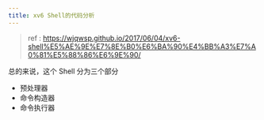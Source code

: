 ```yaml
---
title: xv6 Shell的代码分析
---
```


> ref : https://wjqwsp.github.io/2017/06/04/xv6-shell%E5%AE%9E%E7%8E%B0%E6%BA%90%E4%BB%A3%E7%A0%81%E5%88%86%E6%9E%90/

总的来说，这个 Shell 分为三个部分

- 预处理器
- 命令构造器
- 命令执行器

